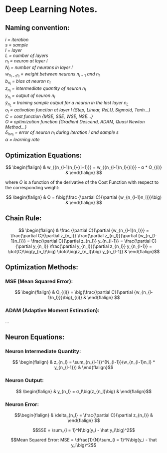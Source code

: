 # Deep Learning Notes.
## Naming convention:
*i = iteration*\
*s = sample*\
*l = layer*\
*L = number of layers*\
$n_l$ *= neuron at layer l*\
$N_l$ *= number of neurons in layer l*\
$w_{n_{l-1}n_l}$ *= weight between neurons* $n_{l-1}$ *and* $n_l$\
$b_{n_l}$ *= bias at neuron* $n_l$\
$z_{n_l}$ *= intermediate quantity of neuron* $n_l$\
$y_{n_l}$ *= output of neuron* $n_l$\
$\hat y_{n_L}$ *= training sample output for a neuron in the last layer* $n_L$\
$σ_l$ *= activation function at layer l {Step, Linear, ReLU, Sigmoid, Tanh...}*\
$C$ *= cost function {MSE, SSE, WSE, NSE...}*\
$O$ *= optimization function {Gradient Descend, ADAM, Quasi Newton Method...}*\
$δ_{is{n_l}}$ *= error of neuron* $n_l$ *during iteration i and sample s*\
$α$ *= learning rate*

## Optimization Equations:
$$ \begin{flalign} &
w_{{n_{l-1}n_l}{(i+1)}} = w_{{n_{l-1}n_l}{(i)}} - α * O_{(i)}
& \end{flalign} $$

where $O$ is a function of the derivative of the Cost Function with respect to the corresponding weight:

$$ \begin{flalign} &
O = f\big(\frac {\partial C}{\partial {w_{n_{l-1}n_l}}}\big)
& \end{flalign} $$

## Chain Rule:

$$ \begin{flalign} &
\frac {\partial C}{\partial {w_{n_{l-1}n_l}}} 
= \frac{\partial C}{\partial z_{n_l}} \frac{\partial z_{n_l}}{\partial {w_{n_{l-1}n_l}}}
= \frac{\partial C}{\partial z_{n_l}} y_{n_{l-1}}
= \frac{\partial C}{\partial y_{n_l}} \frac{\partial y_{n_l}}{\partial z_{n_l}} y_{n_{l-1}}
= \dot{C}\big(y_{n_l}\big) \dotσ\big(z_{n_l}\big) y_{n_{l-1}}
& \end{flalign}$$

## Optimization Methods:
### MSE (Mean Squared Error):

$$ \begin{flalign} &
O_{(i)} = \big(\frac{\partial C}{\partial {w_{n_{l-1}n_l}}}\big)_{(i)}
& \end{flalign} $$

### ADAM (Adaptive Moment Estimation):
...


## Neuron Equations:
### Neuron Intermediate Quantity:
$$ \begin{flalign} & z_{n_l} = \sum_{n_{l-1}}^{N_{l-1}}(w_{n_{l-1}n_l} * y_{n_{l-1}}) & \end{flalign}$$
### Neuron Output:
$$ \begin{flalign} & y_{n_l} = σ_l\big(z_{n_l}\big) & \end{flalign}$$
### Neuron Error:
$$\begin{flalign} & \delta_{n_l} = \frac{\partial C}{\partial z_{n_l}} & \end{flalign} $$

```math
SSE = \sum_{i = 1}^N\big(y_i - \hat y_i\big)^2
```
```math
Mean Squared Error:
MSE = \dfrac{1}{N}\sum_{i = 1}^N\big(y_i - \hat y_i\big)^2
```  
